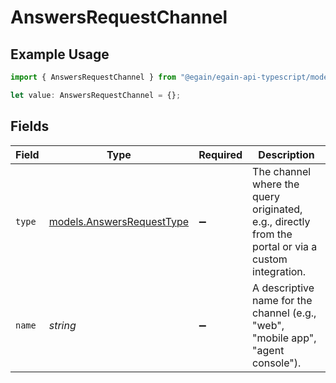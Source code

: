 # AnswersRequestChannel

## Example Usage

```typescript
import { AnswersRequestChannel } from "@egain/egain-api-typescript/models";

let value: AnswersRequestChannel = {};
```

## Fields

| Field                                                                                               | Type                                                                                                | Required                                                                                            | Description                                                                                         |
| --------------------------------------------------------------------------------------------------- | --------------------------------------------------------------------------------------------------- | --------------------------------------------------------------------------------------------------- | --------------------------------------------------------------------------------------------------- |
| `type`                                                                                              | [models.AnswersRequestType](../models/answersrequesttype.md)                                        | :heavy_minus_sign:                                                                                  | The channel where the query originated, e.g., directly from the portal or via a custom integration. |
| `name`                                                                                              | *string*                                                                                            | :heavy_minus_sign:                                                                                  | A descriptive name for the channel (e.g., "web", "mobile app", "agent console").                    |
